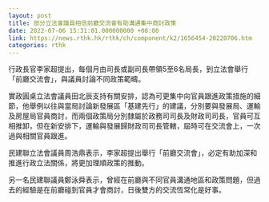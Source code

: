 ```yaml
---
layout: post
title: 部分立法會議員相信前廳交流會有助溝通集中商討政策　
date: 2022-07-06 15:31:01.000000000 +08:00
link: https://news.rthk.hk/rthk/ch/component/k2/1656454-20220706.htm
categories: rthk
---
```


行政長官李家超提出，每個月由司長或副司長帶領5至6名局長，到立法會舉行「前廳交流會」，與議員討論不同政策範疇。

實政圓桌立法會議員田北辰支持有關安排，認為可更集中向官員跟進政策措施的細節，他舉例以往與當局討論新發展區「基建先行」的建議，分別要與發展局、運輸及房屋局官員商討，而兩個政策局分別隸屬於政務司司長及財政司司長，官員可互相推卸，但在新安排下，運輸與發展歸財政司司長管轄，屆時可在交流會上，一次過與相關官員跟進。

民建聯立法會議員周浩鼎表示，李家超提出舉行「前廳交流會」，必定有助加深和推進行政立法關係，將更加理順政策的推動。

另一名民建聯議員鄭泳舜表示，曾經在前廳與不同官員溝通地區和政策問題，但過去的經驗是在前廳碰到官員才會商討，日後雙方的交流恆常化是好事。

